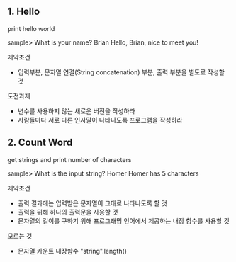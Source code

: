 ## 1. Hello ##

print hello world

sample>
What is your name? Brian
Hello, Brian, nice to meet you!

제약조건
 - 입력부분, 문자열 연결(String concatenation) 부분, 출력 부분을 별도로 작성할 것

 도전과제
  - 변수를 사용하지 않는 새로운 버전을 작성하라
  - 사람들마다 서로 다른 인사말이 나타나도록 프로그램을 작성하라


## 2. Count Word ##

get strings and print number of characters

sample>
What is the input string? Homer
Homer has 5 characters

제약조건
 - 출력 결과에는 입력받은 문자열이 그대로 나타나도록 할 것
 - 출력을 위해 하나의 출력문을 사용할 것
 - 문자열의 길이를 구하기 위해 프로그래밍 언어에서 제공하는 내장 함수를 사용할 것

모르는 것
 - 문자열 카운트 내장함수  "string".length()


